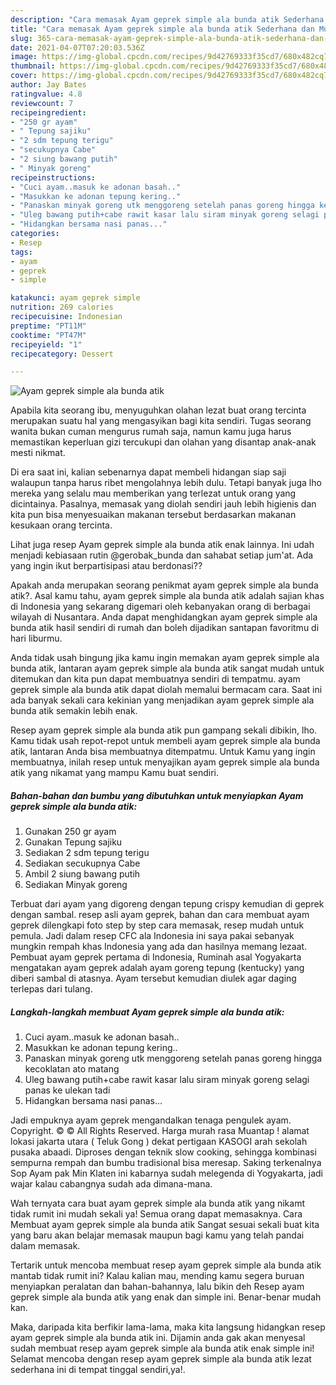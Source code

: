 ```yaml
---
description: "Cara memasak Ayam geprek simple ala bunda atik Sederhana dan Mudah Dibuat"
title: "Cara memasak Ayam geprek simple ala bunda atik Sederhana dan Mudah Dibuat"
slug: 365-cara-memasak-ayam-geprek-simple-ala-bunda-atik-sederhana-dan-mudah-dibuat
date: 2021-04-07T07:20:03.536Z
image: https://img-global.cpcdn.com/recipes/9d42769333f35cd7/680x482cq70/ayam-geprek-simple-ala-bunda-atik-foto-resep-utama.jpg
thumbnail: https://img-global.cpcdn.com/recipes/9d42769333f35cd7/680x482cq70/ayam-geprek-simple-ala-bunda-atik-foto-resep-utama.jpg
cover: https://img-global.cpcdn.com/recipes/9d42769333f35cd7/680x482cq70/ayam-geprek-simple-ala-bunda-atik-foto-resep-utama.jpg
author: Jay Bates
ratingvalue: 4.8
reviewcount: 7
recipeingredient:
- "250 gr ayam"
- " Tepung sajiku"
- "2 sdm tepung terigu"
- "secukupnya Cabe"
- "2 siung bawang putih"
- " Minyak goreng"
recipeinstructions:
- "Cuci ayam..masuk ke adonan basah.."
- "Masukkan ke adonan tepung kering.."
- "Panaskan minyak goreng utk menggoreng setelah panas goreng hingga kecoklatan ato matang"
- "Uleg bawang putih+cabe rawit kasar lalu siram minyak goreng selagi panas ke ulekan tadi"
- "Hidangkan bersama nasi panas..."
categories:
- Resep
tags:
- ayam
- geprek
- simple

katakunci: ayam geprek simple 
nutrition: 269 calories
recipecuisine: Indonesian
preptime: "PT11M"
cooktime: "PT47M"
recipeyield: "1"
recipecategory: Dessert

---
```



![Ayam geprek simple ala bunda atik](https://img-global.cpcdn.com/recipes/9d42769333f35cd7/680x482cq70/ayam-geprek-simple-ala-bunda-atik-foto-resep-utama.jpg)

Apabila kita seorang ibu, menyuguhkan olahan lezat buat orang tercinta merupakan suatu hal yang mengasyikan bagi kita sendiri. Tugas seorang  wanita bukan cuman mengurus rumah saja, namun kamu juga harus memastikan keperluan gizi tercukupi dan olahan yang disantap anak-anak mesti nikmat.

Di era  saat ini, kalian sebenarnya dapat membeli hidangan siap saji walaupun tanpa harus ribet mengolahnya lebih dulu. Tetapi banyak juga lho mereka yang selalu mau memberikan yang terlezat untuk orang yang dicintainya. Pasalnya, memasak yang diolah sendiri jauh lebih higienis dan kita pun bisa menyesuaikan makanan tersebut berdasarkan makanan kesukaan orang tercinta. 

Lihat juga resep Ayam geprek simple ala bunda atik enak lainnya. Ini udah menjadi kebiasaan rutin @gerobak_bunda dan sahabat setiap jum&#39;at. Ada yang ingin ikut berpartisipasi atau berdonasi??

Apakah anda merupakan seorang penikmat ayam geprek simple ala bunda atik?. Asal kamu tahu, ayam geprek simple ala bunda atik adalah sajian khas di Indonesia yang sekarang digemari oleh kebanyakan orang di berbagai wilayah di Nusantara. Anda dapat menghidangkan ayam geprek simple ala bunda atik hasil sendiri di rumah dan boleh dijadikan santapan favoritmu di hari liburmu.

Anda tidak usah bingung jika kamu ingin memakan ayam geprek simple ala bunda atik, lantaran ayam geprek simple ala bunda atik sangat mudah untuk ditemukan dan kita pun dapat membuatnya sendiri di tempatmu. ayam geprek simple ala bunda atik dapat diolah memalui bermacam cara. Saat ini ada banyak sekali cara kekinian yang menjadikan ayam geprek simple ala bunda atik semakin lebih enak.

Resep ayam geprek simple ala bunda atik pun gampang sekali dibikin, lho. Kamu tidak usah repot-repot untuk membeli ayam geprek simple ala bunda atik, lantaran Anda bisa membuatnya ditempatmu. Untuk Kamu yang ingin membuatnya, inilah resep untuk menyajikan ayam geprek simple ala bunda atik yang nikamat yang mampu Kamu buat sendiri.

<!--inarticleads1-->

##### Bahan-bahan dan bumbu yang dibutuhkan untuk menyiapkan Ayam geprek simple ala bunda atik:

1. Gunakan 250 gr ayam
1. Gunakan  Tepung sajiku
1. Sediakan 2 sdm tepung terigu
1. Sediakan secukupnya Cabe
1. Ambil 2 siung bawang putih
1. Sediakan  Minyak goreng


Terbuat dari ayam yang digoreng dengan tepung crispy kemudian di geprek dengan sambal. resep asli ayam geprek, bahan dan cara membuat ayam geprek dilengkapi foto step by step cara memasak, resep mudah untuk pemula. Jadi dalam resep CFC ala Indonesia ini saya pakai sebanyak mungkin rempah khas Indonesia yang ada dan hasilnya memang lezaat. Pembuat ayam geprek pertama di Indonesia, Ruminah asal Yogyakarta mengatakan ayam geprek adalah ayam goreng tepung (kentucky) yang diberi sambal di atasnya. Ayam tersebut kemudian diulek agar daging terlepas dari tulang. 

<!--inarticleads2-->

##### Langkah-langkah membuat Ayam geprek simple ala bunda atik:

1. Cuci ayam..masuk ke adonan basah..
1. Masukkan ke adonan tepung kering..
1. Panaskan minyak goreng utk menggoreng setelah panas goreng hingga kecoklatan ato matang
1. Uleg bawang putih+cabe rawit kasar lalu siram minyak goreng selagi panas ke ulekan tadi
1. Hidangkan bersama nasi panas...


Jadi empuknya ayam geprek mengandalkan tenaga pengulek ayam. Copyright. © © All Rights Reserved. Harga murah rasa Muantap ! alamat lokasi jakarta utara ( Teluk Gong ) dekat pertigaan KASOGI arah sekolah pusaka abaadi. Diproses dengan teknik slow cooking, sehingga kombinasi sempurna rempah dan bumbu tradisional bisa meresap. Saking terkenalnya Sop Ayam pak Min Klaten ini kabarnya sudah melegenda di Yogyakarta, jadi wajar kalau cabangnya sudah ada dimana-mana. 

Wah ternyata cara buat ayam geprek simple ala bunda atik yang nikamt tidak rumit ini mudah sekali ya! Semua orang dapat memasaknya. Cara Membuat ayam geprek simple ala bunda atik Sangat sesuai sekali buat kita yang baru akan belajar memasak maupun bagi kamu yang telah pandai dalam memasak.

Tertarik untuk mencoba membuat resep ayam geprek simple ala bunda atik mantab tidak rumit ini? Kalau kalian mau, mending kamu segera buruan menyiapkan peralatan dan bahan-bahannya, lalu bikin deh Resep ayam geprek simple ala bunda atik yang enak dan simple ini. Benar-benar mudah kan. 

Maka, daripada kita berfikir lama-lama, maka kita langsung hidangkan resep ayam geprek simple ala bunda atik ini. Dijamin anda gak akan menyesal sudah membuat resep ayam geprek simple ala bunda atik enak simple ini! Selamat mencoba dengan resep ayam geprek simple ala bunda atik lezat sederhana ini di tempat tinggal sendiri,ya!.

